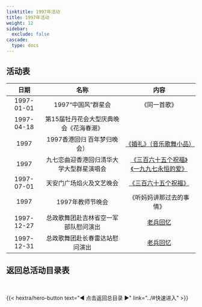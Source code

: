 ```yaml
---
linktitle: 1997年活动
title: 1997年活动
weight: 12
sidebar:
  exclude: false
cascade:
  type: docs
---
```


## 活动表

|日期|名称|内容|
|:-----:|:-----:|:-----:|
|1997-01-01|1997“中国风”群星会|《同一首歌》|
|1997-04-18|第15届牡丹花会大型庆典晚会《花海春潮》||
|1997|1997香港回归 百年梦归晚会）|[《婚礼》（音乐歌舞小品）](../1997/199707/#1997香港回归-百年梦归晚会)|
|1997|九七恋曲迎香港回归清华大学大型群星演唱会|[《三百六十五个祝福》《一九九七永恒的爱》](../1997/199707/#九七恋曲迎香港回归清华大学大型群星演唱会)|
|1997-07-01|天安门广场焰火及文艺晚会|[《三百六十五个祝福》](../1997/199707/#天安门广场焰火及文艺晚会)|
|1997|1997年教师节晚会|《听妈妈讲那过去的事情》|
|1997-12-27|总政歌舞团赴吉林省空一军部队慰问演出|[老兵回忆](https://www.meipian.cn/4j0nnrt9)|
|1997-12-31|总政歌舞团赴长春雷达站慰问演出|[老兵回忆](https://www.meipian.cn/4j0nnrt9)|



## 返回总活动目录表

<br>

{{< hextra/hero-button text="◀ 点击返回总目录 ▶" link="../#快速进入" >}}